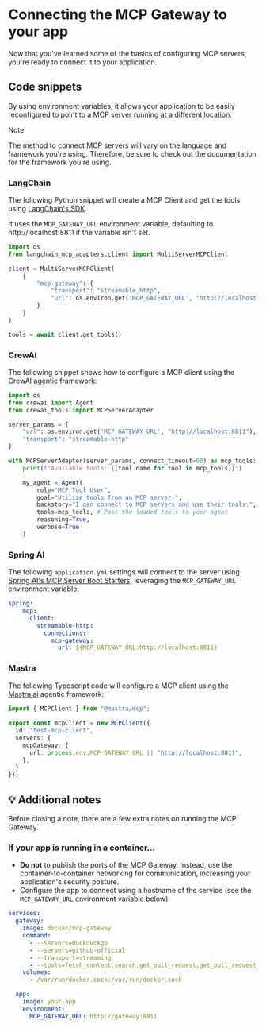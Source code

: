 # Connecting the MCP Gateway to your app

Now that you've learned some of the basics of configuring MCP servers, you're ready to connect it to your application.

## Code snippets

By using environment variables, it allows your application to be easily reconfigured to point to a MCP server running at a different location.

> [!NOTE]
> The method to connect MCP servers will vary on the language and framework you're using. Therefore, be sure to check out the documentation for the framework you're using.


### LangChain

The following Python snippet will create a MCP Client and get the tools using [LangChain's SDK](https://docs.langchain.com/oss/python/langchain/mcp#model-context-protocol-mcp).

It uses the `MCP_GATEWAY_URL` environment variable, defaulting to http://localhost:8811 if the variable isn't set.

```python
import os
from langchain_mcp_adapters.client import MultiServerMCPClient

client = MultiServerMCPClient(
    {
        "mcp-gateway": {
            "transport": "streamable_http",
            "url": os.environ.get('MCP_GATEWAY_URL', "http://localhost:8811")
        }
    }
)

tools = await client.get_tools()
```

### CrewAI

The following snippet shows how to configure a MCP client using the CrewAI agentic framework:

```python
import os
from crewai import Agent
from crewai_tools import MCPServerAdapter

server_params = {
    "url": os.environ.get('MCP_GATEWAY_URL', "http://localhost:8811"),
    "transport": "streamable-http"
}

with MCPServerAdapter(server_params, connect_timeout=60) as mcp_tools:
    print(f"Available tools: {[tool.name for tool in mcp_tools]}")

    my_agent = Agent(
        role="MCP Tool User",
        goal="Utilize tools from an MCP server.",
        backstory="I can connect to MCP servers and use their tools.",
        tools=mcp_tools, # Pass the loaded tools to your agent
        reasoning=True,
        verbose=True
    )
```

### Spring AI

The following `application.yml` settings will connect to the server using [Spring AI's MCP Server Boot Starters](https://docs.spring.io/spring-ai/reference/1.1-SNAPSHOT/api/mcp/mcp-streamable-http-server-boot-starter-docs.html), leveraging the `MCP_GATEWAY_URL` environment variable:

```yaml
spring:
    mcp:
      client:
        streamable-http:
          connections:
            mcp-gateway:
              url: ${MCP_GATEWAY_URL:http://localhost:8811}
```

### Mastra

The following Typescript code will configure a MCP client using the [Mastra.ai](https://mastra.ai/en/docs/tools-mcp/mcp-overview) agentic framework:

```typescript
import { MCPClient } from "@mastra/mcp";
 
export const mcpClient = new MCPClient({
  id: "test-mcp-client",
  servers: {
    mcpGateway: {
      url: process.env.MCP_GATEWAY_URL || "http://localhost:8811",
    },
  }
});
```



## 💡 Additional notes

Before closing a note, there are a few extra notes on running the MCP Gateway.

### If your app is running in a container...

- **Do not** to publish the ports of the MCP Gateway. Instead, use the container-to-container networking for communication, increasing your application's security posture.
- Configure the app to connect using a hostname of the service (see the `MCP_GATEWAY_URL` environment variable below)

```yaml no-copy-button
services:
  gateway:
    image: docker/mcp-gateway
    command:
      - --servers=duckduckgo
      - --servers=github-official
      - --transport=streaming
      - --tools=fetch_content,search,get_pull_request,get_pull_request_diff,get_pull_request_files,get_issue,get_issue_comments
    volumes:
      - /var/run/docker.sock:/var/run/docker.sock

  app:
    image: your-app
    environment:
      MCP_GATEWAY_URL: http://gateway:8811
```

